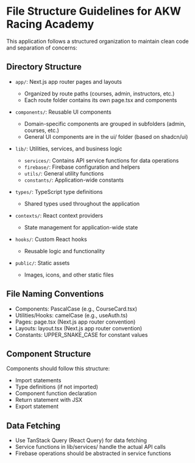 # File Structure Guidelines for AKW Racing Academy

This application follows a structured organization to maintain clean code and separation of concerns:

## Directory Structure

- `app/`: Next.js app router pages and layouts
  - Organized by route paths (courses, admin, instructors, etc.)
  - Each route folder contains its own page.tsx and components
  
- `components/`: Reusable UI components
  - Domain-specific components are grouped in subfolders (admin, courses, etc.)
  - General UI components are in the ui/ folder (based on shadcn/ui)
  
- `lib/`: Utilities, services, and business logic
  - `services/`: Contains API service functions for data operations
  - `firebase/`: Firebase configuration and helpers
  - `utils/`: General utility functions
  - `constants/`: Application-wide constants
  
- `types/`: TypeScript type definitions
  - Shared types used throughout the application
  
- `contexts/`: React context providers
  - State management for application-wide state
  
- `hooks/`: Custom React hooks
  - Reusable logic and functionality
  
- `public/`: Static assets
  - Images, icons, and other static files

## File Naming Conventions

- Components: PascalCase (e.g., CourseCard.tsx)
- Utilities/Hooks: camelCase (e.g., useAuth.ts)
- Pages: page.tsx (Next.js app router convention)
- Layouts: layout.tsx (Next.js app router convention)
- Constants: UPPER_SNAKE_CASE for constant values

## Component Structure

Components should follow this structure:
- Import statements
- Type definitions (if not imported)
- Component function declaration
- Return statement with JSX
- Export statement

## Data Fetching

- Use TanStack Query (React Query) for data fetching
- Service functions in lib/services/ handle the actual API calls
- Firebase operations should be abstracted in service functions 